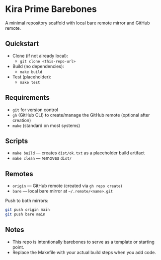 # Kira Prime Barebones

A minimal repository scaffold with local bare remote mirror and GitHub remote.

## Quickstart

- Clone (if not already local):
  - `git clone <this-repo-url>`
- Build (no dependencies):
  - `make build`
- Test (placeholder):
  - `make test`

## Requirements
- `git` for version control
- `gh` (GitHub CLI) to create/manage the GitHub remote (optional after creation)
- `make` (standard on most systems)

## Scripts
- `make build` — creates `dist/ok.txt` as a placeholder build artifact
- `make clean` — removes `dist/`

## Remotes
- `origin` — GitHub remote (created via `gh repo create`)
- `bare` — local bare mirror at `~/.remote/<name>.git`

Push to both mirrors:

```bash
git push origin main
git push bare main
```

## Notes
- This repo is intentionally barebones to serve as a template or starting point.
- Replace the Makefile with your actual build steps when you add code.
